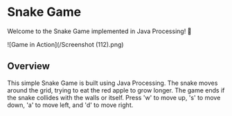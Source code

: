 # Snake Game

Welcome to the Snake Game implemented in Java Processing! 🐍

![Game in Action](/Screenshot (112).png)

## Overview

This simple Snake Game is built using Java Processing. The snake moves around the grid, trying to eat the red apple to grow longer. The game ends if the snake collides with the walls or itself. Press 'w' to move up, 's' to move down, 'a' to move left, and 'd' to move right.
